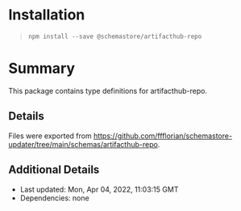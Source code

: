 # Installation
> `npm install --save @schemastore/artifacthub-repo`

# Summary
This package contains type definitions for artifacthub-repo.

## Details
Files were exported from https://github.com/ffflorian/schemastore-updater/tree/main/schemas/artifacthub-repo.

## Additional Details
* Last updated: Mon, Apr 04, 2022, 11:03:15 GMT
* Dependencies: none
